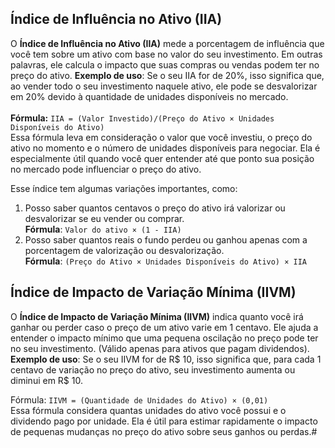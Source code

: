 ## Índice de Influência no Ativo (IIA)
O **Índice de Influência no Ativo (IIA)** mede a porcentagem de influência que você tem sobre um ativo com base no valor do seu investimento. Em outras palavras, ele calcula o impacto que suas compras ou vendas podem ter no preço do ativo.
**Exemplo de uso**: Se o seu IIA for de 20%, isso significa que, ao vender todo o seu investimento naquele ativo, ele pode se desvalorizar em 20% devido à quantidade de unidades disponíveis no mercado.
<br><br>
**Fórmula:**
``IIA = (Valor Investido)/(Preço do Ativo × Unidades Disponíveis do Ativo)``
<br>Essa fórmula leva em consideração o valor que você investiu, o preço do ativo no momento e o número de unidades disponíveis para negociar. Ela é especialmente útil quando você quer entender até que ponto sua posição no mercado pode influenciar o preço do ativo.

Esse índice tem algumas variações importantes, como:
1. Posso saber quantos centavos o preço do ativo irá valorizar ou desvalorizar se eu vender ou comprar.
<br>**Fórmula**: ``Valor do ativo × (1 - IIA)``
2. Posso saber quantos reais o fundo perdeu ou ganhou apenas com a porcentagem de valorização ou desvalorização.
<br>**Fórmula**: ``(Preço do Ativo × Unidades Disponíveis do Ativo) × IIA``

## Índice de Impacto de Variação Mínima (IIVM)
O **Índice de Impacto de Variação Mínima (IIVM)** indica quanto você irá ganhar ou perder caso o preço de um ativo varie em 1 centavo. Ele ajuda a entender o impacto mínimo que uma pequena oscilação no preço pode ter no seu investimento. (Válido apenas para ativos que pagam dividendos).
**Exemplo de uso**: Se o seu IIVM for de R$ 10, isso significa que, para cada 1 centavo de variação no preço do ativo, seu investimento aumenta ou diminui em R$ 10.

Fórmula: ``IIVM = (Quantidade de Unidades do Ativo) × (0,01)``
<br>Essa fórmula considera quantas unidades do ativo você possui e o dividendo pago por unidade. Ela é útil para estimar rapidamente o impacto de pequenas mudanças no preço do ativo sobre seus ganhos ou perdas.#
